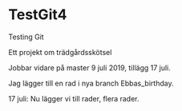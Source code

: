 TestGit4
========

Testing Git

Ett projekt om trädgårdsskötsel

Jobbar vidare på master 9 juli 2019, tillägg 17 juli.




Jag lägger till en rad i nya branch Ebbas_birthday.

17 juli: Nu lägger vi till rader, 
flera rader.